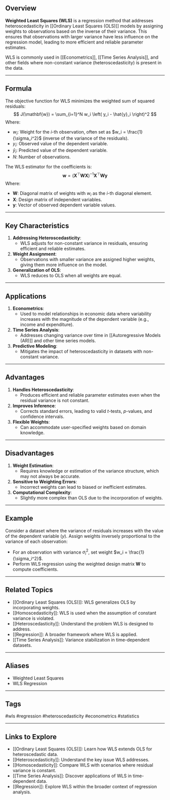 ## Overview
**Weighted Least Squares (WLS)** is a regression method that addresses heteroscedasticity in [[Ordinary Least Squares (OLS)]] models by assigning weights to observations based on the inverse of their variance. This ensures that observations with larger variance have less influence on the regression model, leading to more efficient and reliable parameter estimates.

WLS is commonly used in [[Econometrics]], [[Time Series Analysis]], and other fields where non-constant variance (heteroscedasticity) is present in the data.

---

## Formula

The objective function for WLS minimizes the weighted sum of squared residuals:
$$
J(\mathbf{w}) = \sum_{i=1}^N w_i \left( y_i - \hat{y}_i \right)^2
$$
Where:
- $w_i$: Weight for the $i$-th observation, often set as $w_i = \frac{1}{\sigma_i^2}$ (inverse of the variance of the residuals).
- $y_i$: Observed value of the dependent variable.
- $\hat{y}_i$: Predicted value of the dependent variable.
- $N$: Number of observations.

The WLS estimator for the coefficients is:
$$
\mathbf{w} = (\mathbf{X}^\top \mathbf{W} \mathbf{X})^{-1} \mathbf{X}^\top \mathbf{W} \mathbf{y}
$$
Where:
- $\mathbf{W}$: Diagonal matrix of weights with $w_i$ as the $i$-th diagonal element.
- $\mathbf{X}$: Design matrix of independent variables.
- $\mathbf{y}$: Vector of observed dependent variable values.

---

## Key Characteristics

1. **Addressing Heteroscedasticity**:
   - WLS adjusts for non-constant variance in residuals, ensuring efficient and reliable estimates.
2. **Weight Assignment**:
   - Observations with smaller variance are assigned higher weights, giving them more influence on the model.
3. **Generalization of OLS**:
   - WLS reduces to OLS when all weights are equal.

---

## Applications

1. **Econometrics**:
   - Used to model relationships in economic data where variability increases with the magnitude of the dependent variable (e.g., income and expenditure).
2. **Time Series Analysis**:
   - Addresses changing variance over time in [[Autoregressive Models (AR)]] and other time series models.
3. **Predictive Modeling**:
   - Mitigates the impact of heteroscedasticity in datasets with non-constant variance.

---

## Advantages

1. **Handles Heteroscedasticity**:
   - Produces efficient and reliable parameter estimates even when the residual variance is not constant.
2. **Improves Inference**:
   - Corrects standard errors, leading to valid $t$-tests, $p$-values, and confidence intervals.
3. **Flexible Weights**:
   - Can accommodate user-specified weights based on domain knowledge.

---

## Disadvantages

1. **Weight Estimation**:
   - Requires knowledge or estimation of the variance structure, which may not always be accurate.
2. **Sensitive to Weighting Errors**:
   - Incorrect weights can lead to biased or inefficient estimates.
3. **Computational Complexity**:
   - Slightly more complex than OLS due to the incorporation of weights.

---

## Example

Consider a dataset where the variance of residuals increases with the value of the dependent variable ($y$). Assign weights inversely proportional to the variance of each observation:
- For an observation with variance $\sigma_i^2$, set weight $w_i = \frac{1}{\sigma_i^2}$.
- Perform WLS regression using the weighted design matrix $\mathbf{W}$ to compute coefficients.

---

## Related Topics

- [[Ordinary Least Squares (OLS)]]: WLS generalizes OLS by incorporating weights.
- [[Homoscedasticity]]: WLS is used when the assumption of constant variance is violated.
- [[Heteroscedasticity]]: Understand the problem WLS is designed to address.
- [[Regression]]: A broader framework where WLS is applied.
- [[Time Series Analysis]]: Variance stabilization in time-dependent datasets.

---

## Aliases
- Weighted Least Squares
- WLS Regression

---

## Tags
#wls #regression #heteroscedasticity #econometrics #statistics

---

## Links to Explore
- [[Ordinary Least Squares (OLS)]]: Learn how WLS extends OLS for heteroscedastic data.
- [[Heteroscedasticity]]: Understand the key issue WLS addresses.
- [[Homoscedasticity]]: Compare WLS with scenarios where residual variance is constant.
- [[Time Series Analysis]]: Discover applications of WLS in time-dependent data.
- [[Regression]]: Explore WLS within the broader context of regression analysis.
